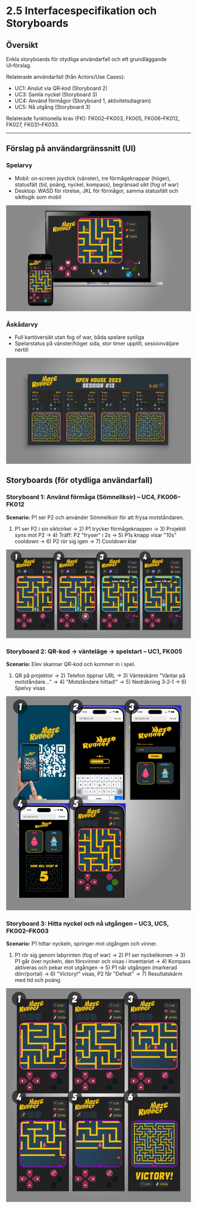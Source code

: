 # 2.5 Interfacespecifikation och Storyboards

## Översikt
Enkla storyboards för otydliga användarfall och ett grundläggande UI‑förslag.

Relaterade användarfall (från Actors/Use Cases):
- UC1: Anslut via QR‑kod (Storyboard 2)
- UC3: Samla nyckel (Storyboard 3)
- UC4: Använd förmågor (Storyboard 1, aktivitetsdiagram)
- UC5: Nå utgång (Storyboard 3)

Relaterade funktionella krav (FK): FK002–FK003, FK005, FK006–FK012, FK027, FK031–FK033.

---

## Förslag på användargränssnitt (UI)

### Spelarvy
- Mobil: on‑screen joystick (vänster), tre förmågeknappar (höger), statusfält (tid, poäng, nyckel, kompass), begränsad sikt (fog of war)
- Desktop: WASD för rörelse, JKL för förmågor, samma statusfält och siktlogik som mobil

![Bild](/diagrams/2.5.1-interface.jpg)

### Åskådarvy
- Full kartöversikt utan fog of war, båda spelare synliga
- Spelarstatus på vänster/höger sida, stor timer upptill, sessionväljare nertill

![Bild](/diagrams/2.5.2-interface.jpg)

## Storyboards (för otydliga användarfall)

### Storyboard 1: Använd förmåga (Sömneliksir) – UC4, FK006–FK012
**Scenario:** P1 ser P2 och använder Sömneliksir för att frysa motståndaren.

1) P1 ser P2 i sin siktcirkel → 2) P1 trycker förmågeknappen → 3) Projektil syns mot P2 → 4) Träff: P2 "fryser" i 2s → 5) P1s knapp visar "10s" cooldown → 6) P2 rör sig igen → 7) Cooldown klar

![Bild](/diagrams/2.5.4-interface.jpg)

### Storyboard 2: QR‑kod → vänteläge → spelstart – UC1, FK005
**Scenario:** Elev skannar QR-kod och kommer in i spel.

1) QR på projektor → 2) Telefon öppnar URL → 3) Vänteskärm "Väntar på motståndare..." → 4) "Motståndare hittad!" → 5) Nedräkning 3‑2‑1 → 6) Spelvy visas

![Bild](/diagrams/2.5.5-interface.jpg)

### Storyboard 3: Hitta nyckel och nå utgången – UC3, UC5, FK002–FK003
**Scenario:** P1 hittar nyckeln, springer mot utgången och vinner.

1) P1 rör sig genom labyrinten (fog of war) → 2) P1 ser nyckelikonen → 3) P1 går över nyckeln, den försvinner och visas i inventariet → 4) Kompass aktiveras och pekar mot utgången → 5) P1 når utgången (markerad dörr/portal) → 6) "Victory!" visas, P2 får "Defeat" → 7) Resultatskärm med tid och poäng

![Bild](/diagrams/2.5.6-interface.jpg)
